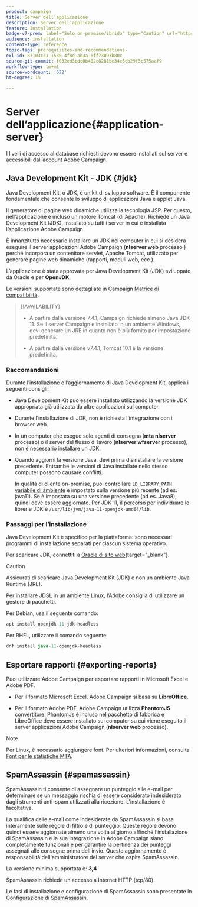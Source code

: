 ```yaml
---
product: campaign
title: Server dell’applicazione
description: Server dell’applicazione
feature: Installation
badge-v7-prem: label="Solo on-premise/ibrido" type="Caution" url="https://experienceleague.adobe.com/docs/campaign-classic/using/installing-campaign-classic/architecture-and-hosting-models/hosting-models-lp/hosting-models.html?lang=it" tooltip="Applicabile solo alle distribuzioni on-premise e ibride"
audience: installation
content-type: reference
topic-tags: prerequisites-and-recommendations-
exl-id: 87103c31-1530-4f8d-ab3a-6ff73093b80c
source-git-commit: f032ed3bdc0b402c8281bc34e6cb29f3c575aaf9
workflow-type: tm+mt
source-wordcount: '622'
ht-degree: 1%

---
```


# Server dell’applicazione{#application-server}

I livelli di accesso al database richiesti devono essere installati sul server e accessibili dall’account Adobe Campaign.

## Java Development Kit - JDK {#jdk}

Java Development Kit, o JDK, è un kit di sviluppo software. È il componente fondamentale che consente lo sviluppo di applicazioni Java e applet Java.

Il generatore di pagine web dinamiche utilizza la tecnologia JSP. Per questo, nell’applicazione è incluso un motore Tomcat (di Apache). Richiede un Java Development Kit (JDK), installato su tutti i server in cui è installata l’applicazione Adobe Campaign.

È innanzitutto necessario installare un JDK nei computer in cui si desidera eseguire il server applicazioni Adobe Campaign (**nlserver web** processo ) perché incorpora un contenitore servlet, Apache Tomcat, utilizzato per generare pagine web dinamiche (rapporti, moduli web, ecc.).

L’applicazione è stata approvata per Java Development Kit (JDK) sviluppato da Oracle e per **OpenJDK**.

Le versioni supportate sono dettagliate in Campaign [Matrice di compatibilità](../../rn/using/compatibility-matrix.md).


>[!AVAILABILITY]
>
>* A partire dalla versione 7.4.1, Campaign richiede almeno Java JDK 11. Se il server Campaign è installato in un ambiente Windows, devi generare un JRE in quanto non è più fornito per impostazione predefinita.
>
>* A partire dalla versione v7.4.1, Tomcat 10.1 è la versione predefinita.
>

### Raccomandazioni

Durante l’installazione e l’aggiornamento di Java Development Kit, applica i seguenti consigli:

* Java Development Kit può essere installato utilizzando la versione JDK appropriata già utilizzata da altre applicazioni sul computer.

* Durante l’installazione di JDK, non è richiesta l’integrazione con i browser web.

* In un computer che esegue solo agenti di consegna (**mta nlserver** processo) o il server del flusso di lavoro (**nlserver wfserver** processo), non è necessario installare un JDK.

* Quando aggiorni la versione Java, devi prima disinstallare la versione precedente. Entrambe le versioni di Java installate nello stesso computer possono causare conflitti.

  In qualità di cliente on-premise, puoi controllare `LD_LIBRARY_PATH` [variabile di ambiente](installing-packages-with-linux.md#environment-variables) è impostato sulla versione più recente (ad es. java11). Se è impostata su una versione precedente (ad es. Java8), quindi deve essere aggiornato. Per JDK 11, il percorso per individuare le librerie JDK è `/usr/lib/jvm/java-11-openjdk-amd64/lib`.


### Passaggi per l’installazione

Java Development Kit è specifico per la piattaforma: sono necessari programmi di installazione separati per ciascun sistema operativo.

Per scaricare JDK, connettiti a [Oracle di sito web](https://www.oracle.com/technetwork/java/javase/downloads/index.html){target="_blank"}.

>[!CAUTION]
>
> Assicurati di scaricare Java Development Kit (JDK) e non un ambiente Java Runtime (JRE).


Per installare JDSL in un ambiente Linux, l’Adobe consiglia di utilizzare un gestore di pacchetti.

Per Debian, usa il seguente comando:

```sql
apt install openjdk-11-jdk-headless
```

Per RHEL, utilizzare il comando seguente:

```sql
dnf install java-11-openjdk-headless
```



## Esportare rapporti {#exporting-reports}

Puoi utilizzare Adobe Campaign per esportare rapporti in Microsoft Excel e Adobe PDF.

* Per il formato Microsoft Excel, Adobe Campaign si basa su **LibreOffice**.

* Per il formato Adobe PDF, Adobe Campaign utilizza **PhantomJS** convertitore. PhantomJs è incluso nel pacchetto di fabbrica e LibreOffice deve essere installato sui computer su cui viene eseguito il server applicazioni Adobe Campaign (**nlserver web** processo).

>[!NOTE]
>
>Per Linux, è necessario aggiungere font. Per ulteriori informazioni, consulta [Font per le statistiche MTA](../../installation/using/prerequisites-of-campaign-installation-in-linux.md#fonts-for-mta-statistics).

## SpamAssassin {#spamassassin}

SpamAssassin ti consente di assegnare un punteggio alle e-mail per determinare se un messaggio rischia di essere considerato indesiderato dagli strumenti anti-spam utilizzati alla ricezione. L&#39;installazione è facoltativa.

La qualifica delle e-mail come indesiderate da SpamAssassin si basa interamente sulle regole di filtro e di punteggio. Queste regole devono quindi essere aggiornate almeno una volta al giorno affinché l’installazione di SpamAssassin e la sua integrazione in Adobe Campaign siano completamente funzionali e per garantire la pertinenza dei punteggi assegnati alle consegne prima dell’invio. Questo aggiornamento è responsabilità dell&#39;amministratore del server che ospita SpamAssassin.

La versione minima supportata è: **3,4**

SpamAssassin richiede un accesso a Internet HTTP (tcp/80).

Le fasi di installazione e configurazione di SpamAssassin sono presentate in [Configurazione di SpamAssassin](../../installation/using/configuring-spamassassin.md).
